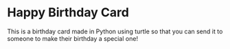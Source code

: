 # Happy Birthday Card
This is a birthday card made in Python using turtle so that you can send it to someone to make their birthday a special one!
